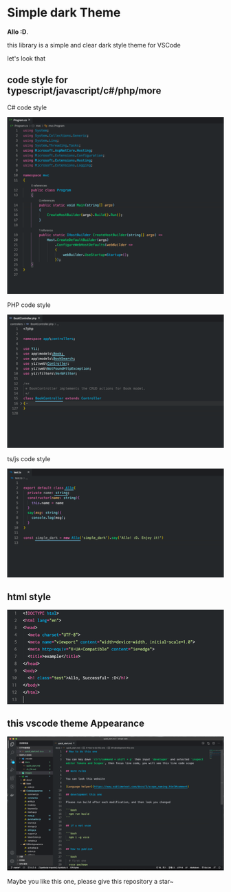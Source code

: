 # Simple dark Theme

**Allo :D**.

this library is a simple and clear dark style theme for VSCode

let's look that

## code style for typescript/javascript/c#/php/more

C# code style

![code](https://github.com/HondryTravis/simple-dark/raw/master/images/dotnet.png)

PHP code style

![code](https://github.com/HondryTravis/simple-dark/raw/master/images/php.png)

ts/js code style

![code](https://github.com/HondryTravis/simple-dark/raw/master/images/ts.png)

## html style

![html](https://github.com/HondryTravis/simple-dark/raw/master/images/html.png)

## this vscode theme Appearance

![appearence](https://github.com/HondryTravis/simple-dark/raw/master/images/apnc.png)

Maybe you like this one, please give this repository a star~
